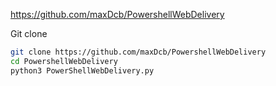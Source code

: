https://github.com/maxDcb/PowershellWebDelivery

Git clone

```bash
git clone https://github.com/maxDcb/PowershellWebDelivery
cd PowershellWebDelivery
python3 PowerShellWebDelivery.py
```